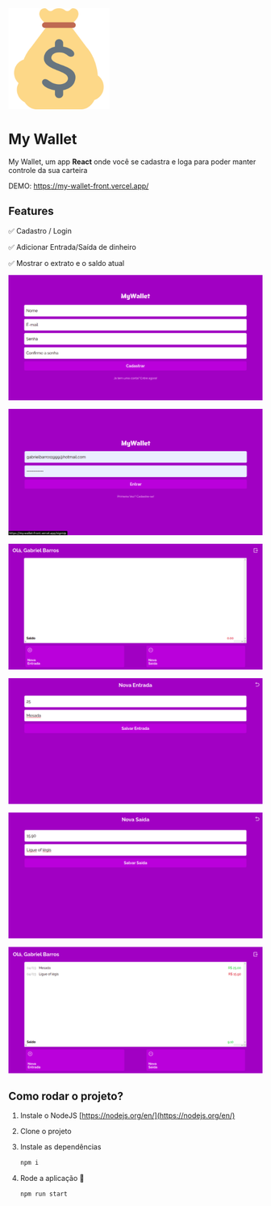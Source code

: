 
<img src="img/image.png" alt="logo" width="200"/>

# My Wallet

My Wallet, um app **React** onde você se cadastra e loga para poder manter controle da sua carteira 

DEMO: https://my-wallet-front.vercel.app/

## Features

✅ Cadastro / Login

✅ Adicionar Entrada/Saída de dinheiro

✅ Mostrar o extrato e o saldo atual

![cadastro](img/demo1.png)

![login](img/demo2.png)

![pagina inicial](img/demo3.png)

![adicionando entrada](img/demo4.png)

![adicionando saida](img/demo5.png)

![pagina inicial após adicionar entrada/saida](img/demo6.png)

## Como rodar o projeto?

1. Instale o NodeJS [https://nodejs.org/en/](https://nodejs.org/en/)
2. Clone o projeto
3. Instale as dependências

    ```bash
    npm i
    ```

4. Rode a aplicação 🙂

    ```bash
    npm run start
    ```
